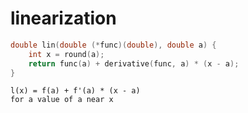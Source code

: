# linearization

```c
double lin(double (*func)(double), double a) {
    int x = round(a);
    return func(a) + derivative(func, a) * (x - a);
}
```

```
l(x) = f(a) + f'(a) * (x - a)
for a value of a near x
```
